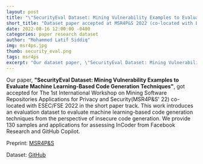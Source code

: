 ```yaml
---
layout: post
title: "\"SecurityEval Dataset: Mining Vulnerability Examples to Evaluate Machine Learning-Based Code Generation Techniques\" accepted at MSR4P&S 2022 (co-located with ESEC/FSE'22)"
short_title: "Dataset paper accepted at MSR4P&S 2022 (co-located with ESEC/FSE'22)"
date: 2022-08-16 12:00:00 -0400
categories: paper research dataset
author: "Mohammed Latif Siddiq"
img: msr4ps.jpg
thumb: security_eval.png
tags: msr4ps
excerpt: "Our dataset paper, \"SecurityEval Dataset: Mining Vulnerability Examples to Evaluate Machine Learning-Based Code Generation Techniques\", got accepted for The 1st International Workshop on Mining Software Repositories Applications for Privacy and Security(MSR4P&S' 22) co-located with ESEC/FSE 2022 in the short paper track."
---
```


Our paper, **"SecurityEval Dataset: Mining Vulnerability Examples to Evaluate Machine Learning-Based Code Generation Techniques"**, got accepted for The 1st International Workshop on Mining Software Repositories Applications for Privacy and Security(MSR4P&S' 22) co-located with ESEC/FSE 2022 in the short paper track. This work introduces an evaluation dataset to evaluate machine learning-based code generation techniques from the perspective of insecure code generation. We provide 130 samples and applications for assessing InCoder from Facebook Research and GitHub Copilot.

Preprint: <a href="https://s2e-lab.github.io/preprints/msr4ps22-preprint.pdf"> MSR4P&S</a> 

Dataset: <a href="https://github.com/s2e-lab/SecurityEval">GitHub</a>